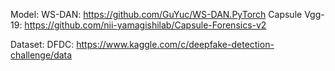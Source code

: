 Model:
WS-DAN: https://github.com/GuYuc/WS-DAN.PyTorch
Capsule Vgg-19: https://github.com/nii-yamagishilab/Capsule-Forensics-v2

Dataset:
DFDC: https://www.kaggle.com/c/deepfake-detection-challenge/data
